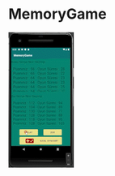 # MemoryGame

![Alt Text](https://github.com/MetinBirikimKaracay/MemoryGame/blob/main/MemoryGame.gif)
